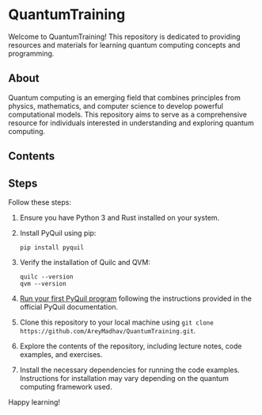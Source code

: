 # QuantumTraining

Welcome to QuantumTraining! This repository is dedicated to providing resources and materials for learning quantum computing concepts and programming.

## About

Quantum computing is an emerging field that combines principles from physics, mathematics, and computer science to develop powerful computational models. This repository aims to serve as a comprehensive resource for individuals interested in understanding and exploring quantum computing.

## Contents

## Steps

Follow these steps:

1. Ensure you have Python 3 and Rust installed on your system.
   
2. Install PyQuil using pip:

    ```
    pip install pyquil
    ```

3. Verify the installation of Quilc and QVM:

    ```
    quilc --version
    qvm --version
    ```

4. [Run your first PyQuil program](https://pyquil-docs.rigetti.com/en/stable/getting_started.html#run-your-first-program) following the instructions provided in the official PyQuil documentation.

5. Clone this repository to your local machine using `git clone https://github.com/AreyMadhav/QuantumTraining.git`.

6. Explore the contents of the repository, including lecture notes, code examples, and exercises.

7. Install the necessary dependencies for running the code examples. Instructions for installation may vary depending on the quantum computing framework used.

Happy learning!

